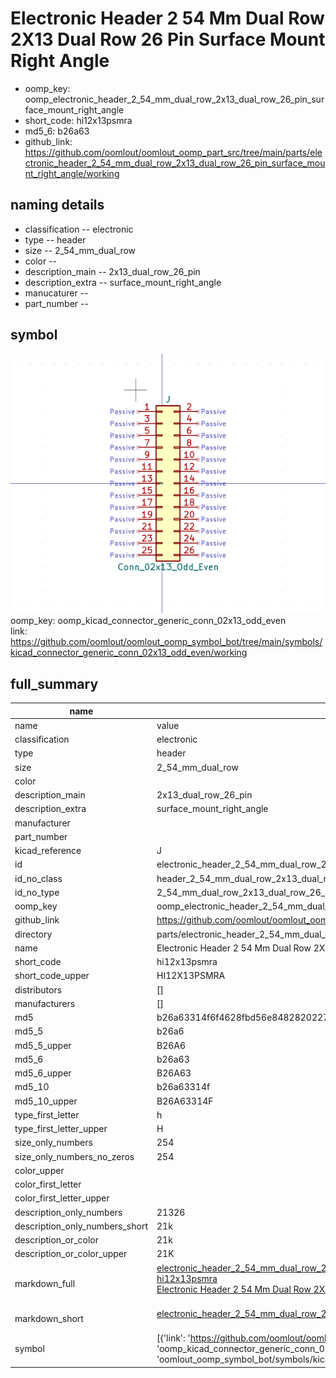# Electronic Header 2 54 Mm Dual Row 2X13 Dual Row 26 Pin Surface Mount Right Angle

  
* oomp_key: oomp_electronic_header_2_54_mm_dual_row_2x13_dual_row_26_pin_surface_mount_right_angle 
* short_code: hi12x13psmra
* md5_6: b26a63  
* github_link: https://github.com/oomlout/oomlout_oomp_part_src/tree/main/parts/electronic_header_2_54_mm_dual_row_2x13_dual_row_26_pin_surface_mount_right_angle/working  
## naming details
* classification -- electronic
* type -- header
* size -- 2_54_mm_dual_row
* color -- 
* description_main -- 2x13_dual_row_26_pin
* description_extra -- surface_mount_right_angle
* manucaturer -- 
* part_number -- 



## symbol

![](symbol/0/working/working_600.png)  
oomp_key: oomp_kicad_connector_generic_conn_02x13_odd_even  
link: https://github.com/oomlout/oomlout_oomp_symbol_bot/tree/main/symbols/kicad_connector_generic_conn_02x13_odd_even/working  


## full_summary
| name | value | 
| --- | --- | 
| name | value | 
| classification | electronic | 
| type | header | 
| size | 2_54_mm_dual_row | 
| color |  | 
| description_main | 2x13_dual_row_26_pin | 
| description_extra | surface_mount_right_angle | 
| manufacturer |  | 
| part_number |  | 
| kicad_reference | J | 
| id | electronic_header_2_54_mm_dual_row_2x13_dual_row_26_pin_surface_mount_right_angle | 
| id_no_class | header_2_54_mm_dual_row_2x13_dual_row_26_pin_surface_mount_right_angle | 
| id_no_type | 2_54_mm_dual_row_2x13_dual_row_26_pin_surface_mount_right_angle | 
| oomp_key | oomp_electronic_header_2_54_mm_dual_row_2x13_dual_row_26_pin_surface_mount_right_angle | 
| github_link | https://github.com/oomlout/oomlout_oomp_part_src/tree/main/parts/electronic_header_2_54_mm_dual_row_2x13_dual_row_26_pin_surface_mount_right_angle/working | 
| directory | parts/electronic_header_2_54_mm_dual_row_2x13_dual_row_26_pin_surface_mount_right_angle | 
| name | Electronic Header 2 54 Mm Dual Row 2X13 Dual Row 26 Pin Surface Mount Right Angle | 
| short_code | hi12x13psmra | 
| short_code_upper | HI12X13PSMRA | 
| distributors | [] | 
| manufacturers | [] | 
| md5 | b26a63314f6f4628fbd56e8482820227 | 
| md5_5 | b26a6 | 
| md5_5_upper | B26A6 | 
| md5_6 | b26a63 | 
| md5_6_upper | B26A63 | 
| md5_10 | b26a63314f | 
| md5_10_upper | B26A63314F | 
| type_first_letter | h | 
| type_first_letter_upper | H | 
| size_only_numbers | 254 | 
| size_only_numbers_no_zeros | 254 | 
| color_upper |  | 
| color_first_letter |  | 
| color_first_letter_upper |  | 
| description_only_numbers | 21326 | 
| description_only_numbers_short | 21k | 
| description_or_color | 21k | 
| description_or_color_upper | 21K | 
| markdown_full | [electronic_header_2_54_mm_dual_row_2x13_dual_row_26_pin_surface_mount_right_angle](https://github.com/oomlout/oomlout_oomp_part_src/tree/main/parts/electronic_header_2_54_mm_dual_row_2x13_dual_row_26_pin_surface_mount_right_angle/working)<br>[hi12x13psmra](https://github.com/oomlout/oomlout_oomp_part_src/tree/main/parts/electronic_header_2_54_mm_dual_row_2x13_dual_row_26_pin_surface_mount_right_angle/working)<br>[Electronic Header 2 54 Mm Dual Row 2X13 Dual Row 26 Pin Surface Mount Right Angle](https://github.com/oomlout/oomlout_oomp_part_src/tree/main/parts/electronic_header_2_54_mm_dual_row_2x13_dual_row_26_pin_surface_mount_right_angle/working)<br><br> | 
| markdown_short | [electronic_header_2_54_mm_dual_row_2x13_dual_row_26_pin_surface_mount_right_angle](https://github.com/oomlout/oomlout_oomp_part_src/tree/main/parts/electronic_header_2_54_mm_dual_row_2x13_dual_row_26_pin_surface_mount_right_angle/working)<br><br> | 
| symbol | [{'link': 'https://github.com/oomlout/oomlout_oomp_symbol_bot/tree/main/symbols/kicad_connector_generic_conn_02x13_odd_even', 'oomp_key': 'oomp_kicad_connector_generic_conn_02x13_odd_even', 'directory': 'oomlout_oomp_symbol_bot/symbols/kicad_connector_generic_conn_02x13_odd_even//working/working.kicad_sym'}] | 
